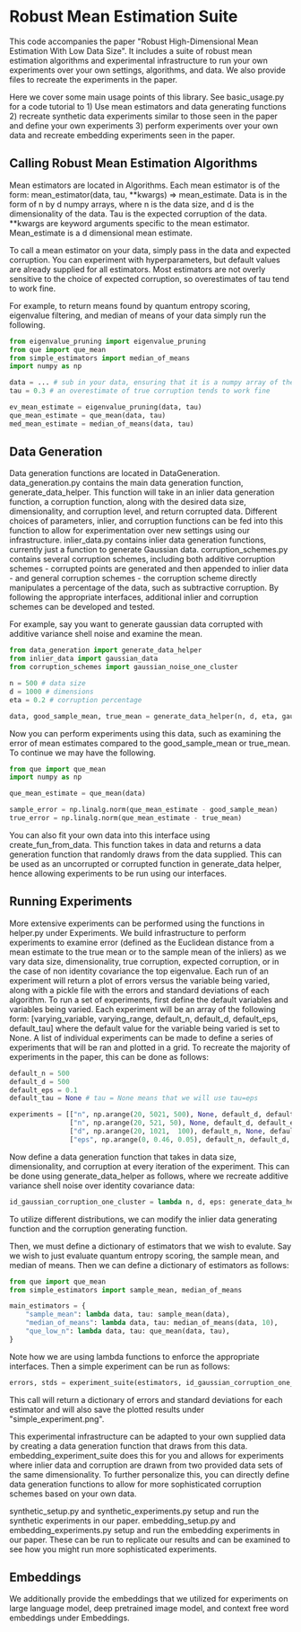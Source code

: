 # Robust Mean Estimation Suite

This code accompanies the paper "Robust High-Dimensional Mean Estimation With Low Data Size". 
It includes a suite of robust mean estimation algorithms and experimental infrastructure to run your own experiments over your own settings, algorithms, and data. We also provide files to recreate the experiments in the paper.

Here we cover some main usage points of this library. See basic_usage.py for a code tutorial to 1) Use mean estimators and data generating functions 2) recreate synthetic data experiments similar to those seen in the paper and define your own experiments 3) perform experiments over your own data and recreate embedding experiments seen in the paper.

## Calling Robust Mean Estimation Algorithms

Mean estimators are located in Algorithms. Each mean estimator is of the form: mean_estimator(data, tau, **kwargs) => mean_estimate. Data is in the form of n by d numpy arrays, where n is the data size, and d is the dimensionality of the data. Tau is the expected corruption of the data. **kwargs are keyword arguments specific to the mean estimator. Mean_estimate is a d dimensional mean estimate.

To call a mean estimator on your data, simply pass in the data and expected corruption. You can experiment with hyperparameters, but default values are already supplied for all estimators. Most estimators are not overly sensitive to the choice of expected corruption, so overestimates of tau tend to work fine.

For example, to return means found by quantum entropy scoring, eigenvalue filtering, and median of means of your data simply run the following.

```python
from eigenvalue_pruning import eigenvalue_pruning
from que import que_mean
from simple_estimators import median_of_means
import numpy as np

data = ... # sub in your data, ensuring that it is a numpy array of the appropriate convention
tau = 0.3 # an overestimate of true corruption tends to work fine

ev_mean_estimate = eigenvalue_pruning(data, tau)
que_mean_estimate = que_mean(data, tau)
med_mean_estimate = median_of_means(data, tau)
```

## Data Generation

Data generation functions are located in DataGeneration. data_generation.py contains the main data generation function, generate_data_helper. This function will take in an inlier data generation function, a corruption function, along with the desired data size, dimensionality, and corruption level, and return corrupted data. Different choices of parameters, inlier, and corruption functions can be fed into this function to allow for experimentation over new settings using our infrastructure. inlier_data.py contains inlier data generation functions, currently just a function to generate Gaussian data. corruption_schemes.py contains several corruption schemes, including both additive corruption schemes - corrupted points are generated and then appended to inlier data - and general corruption schemes - the corruption scheme directly manipulates a percentage of the data, such as subtractive corruption. By following the appropriate interfaces, additional inlier and corruption schemes can be developed and tested.

For example, say you want to generate gaussian data corrupted with additive variance shell noise and examine the mean.

```python
from data_generation import generate_data_helper
from inlier_data import gaussian_data
from corruption_schemes import gaussian_noise_one_cluster

n = 500 # data size
d = 1000 # dimensions
eta = 0.2 # corruption percentage

data, good_sample_mean, true_mean = generate_data_helper(n, d, eta, gaussian_data, gaussian_noise_one_cluster)
```

Now you can perform experiments using this data, such as examining the error of mean estimates compared to the good_sample_mean or true_mean. To continue we may have the following.

```python
from que import que_mean
import numpy as np

que_mean_estimate = que_mean(data)

sample_error = np.linalg.norm(que_mean_estimate - good_sample_mean)
true_error = np.linalg.norm(que_mean_estimate - true_mean)
```

You can also fit your own data into this interface using create_fun_from_data. This function takes in data and returns a data generation function that randomly draws from the data supplied. This can be used as an uncorrupted or corrupted function in generate_data helper, hence allowing experiments to be run using our interfaces.

## Running Experiments

More extensive experiments can be performed using the functions in helper.py under Experiments. We build infrastructure to perform experiments to examine error (defined as the Euclidean distance from a mean estimate to the true mean or to the sample mean of the inliers) as we vary data size, dimensionality, true corruption, expected corruption, or in the case of non identity covariance the top eigenvalue. Each run of an experiment will return a plot of errors versus the variable being varied, along with a pickle file with the errors and standard deviations of each algorithm. To run a set of experiments, first define the default variables and variables being varied. Each experiment will be an array of the following form: [varying_variable, varying_range, default_n, default_d, default_eps, default_tau] where the default value for the variable being varied is set to None. A list of individual experiments can be made to define a series of experiments that will be ran and plotted in a grid. To recreate the majority of experiments in the paper, this can be done as follows:

```python
default_n = 500
default_d = 500
default_eps = 0.1
default_tau = None # tau = None means that we will use tau=eps

experiments = [["n", np.arange(20, 5021, 500), None, default_d, default_eps, default_tau],
               ["n", np.arange(20, 521, 50), None, default_d, default_eps, default_tau],
               ["d", np.arange(20, 1021,  100), default_n, None, default_eps, default_tau],
               ["eps", np.arange(0, 0.46, 0.05), default_n, default_d, None, default_tau]]
```

Now define a data generation function that takes in data size, dimensionality, and corruption at every iteration of the experiment. This can be done using generate_data_helper as follows, where we recreate additive variance shell noise over identity covariance data:

```python
id_gaussian_corruption_one_cluster = lambda n, d, eps: generate_data_helper(n, d, eps, uncorrupted_fun=gaussian_data, noise_fun=gaussian_noise_one_cluster, mean_fun=mean_fun)
```

To utilize different distributions, we can modify the inlier data generating function and the corruption generating function.

Then, we must define a dictionary of estimators that we wish to evalute. Say we wish to just evaluate quantum entropy scoring, the sample mean, and median of means. Then we can define a dictionary of estimators as follows:

```python
from que import que_mean
from simple_estimators import sample_mean, median_of_means

main_estimators = {
    "sample_mean": lambda data, tau: sample_mean(data),
    "median_of_means": lambda data, tau: median_of_means(data, 10),
    "que_low_n": lambda data, tau: que_mean(data, tau),
}
```

Note how we are using lambda functions to enforce the appropriate interfaces. Then a simple experiment can be run as follows:

```python
errors, stds = experiment_suite(estimators, id_gaussian_corruption_one_cluster, experiments, runs=5, save_title="simple_experiment")
```

This call will return a dictionary of errors and standard deviations for each estimator and will also save the plotted results under "simple_experiment.png".

This experimental infrastructure can be adapted to your own supplied data by creating a data generation function that draws from this data. embedding_experiment_suite does this for you and allows for experiments where inlier data and corruption are drawn from two provided data sets of the same dimensionality. To further personalize this, you can directly define data generation functions to allow for more sophisticated corruption schemes based on your own data.

synthetic_setup.py and synthetic_experiments.py setup and run the synthetic experiments in our paper. embedding_setup.py and embedding_experiments.py setup and run the embedding experiments in our paper. These can be run to replicate our results and can be examined to see how you might run more sophisticated experiments. 

## Embeddings

We additionally provide the embeddings that we utilized for experiments on large language model, deep pretrained image model, and context free word embeddings under Embeddings. 